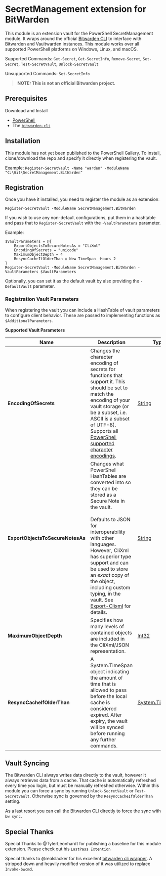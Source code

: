# SecretManagement extension for BitWarden
This module is an extension vault for the PowerShell SecretManagement module. It wraps around the official [Bitwarden CLI](https://github.com/bitwarden/clients/tree/master/apps/cli) to interface with Bitwarden and Vaultwarden instances. This module works over all supported PowerShell platforms on Windows, Linux, and macOS.

Supported Commands:
`Get-Secret`, `Get-SecretInfo`, `Remove-Secret`, `Set-Secret`, `Test-SecretVault`, `Unlock-SecretVault`

Unsupported Commands:
`Set-SecretInfo`


> **NOTE: This is not an official Bitwarden project.**

## Prerequisites

Download and Install

* [PowerShell](https://github.com/PowerShell/PowerShell)
* The [`bitwarden-cli`](https://bitwarden.com/help/article/cli/#download-and-install)

## Installation

This module has not yet been published to the PowerShell Gallery.  To install, clone/download the repo and specify it directly when registering the vault.

Example:
`Register-SecretVault -Name "warden" -ModuleName "C:\Git\SecretManagement.BitWarden"`

## Registration

Once you have it installed,
you need to register the module as an extension:

```pwsh
Register-SecretVault -ModuleName SecretManagement.BitWarden
```
If you wish to use any non-default configurations, put them in a hashtable and pass that to `Register-SecretVault` with the `-VaultParameters` parameter.

Example:
```pwsh
$VaultParameters = @{
	ExportObjectsToSecureNotesAs = "CliXml"
	EncodingOfSecrets = "unicode"
	MaximumObjectDepth = 4
	ResyncCacheIfOlderThan = New-TimeSpan -Hours 2
}
Register-SecretVault -ModuleName SecretManagement.BitWarden -VaultParameters $VaultParameters
```


Optionally, you can set it as the default vault by also providing the
`-DefaultVault`
parameter.

### Registration Vault Parameters
When registering the vault you can include a HashTable of vault parameters to configure client behavior.  These are passed to implementing functions as `$AdditionalParameters`.

**Supported Vault Parameters**

| Name | Description | Type | Possible Values | Default |
| ---- | ----------- | -----| --------------- | ------- |
| **EncodingOfSecrets** | Changes the character encoding of secrets for functions that support it. This should be set to match the encoding of your vault storage (or be a subset, i.e. ASCII is a subset of UTF-8). Supports all [PowerShell supported character encodings](https://docs.microsoft.com/en-us/powershell/module/microsoft.powershell.core/about/about_character_encoding). | [String](https://docs.microsoft.com/en-us/dotnet/api/system.string) | ascii, bigedianunicode, bigendianutf32, oem, unicode, utf7, utf8, utf8BOM, utf8NoBom, utf32 | utf8 |
| **ExportObjectsToSecureNotesAs** | Changes what PowerShell HashTables are converted into so they can be stored as a Secure Note in the vault.<br><br>Defaults to JSON for interoperability with other languages.  However, CliXml has superior type support and can be used to store an *exact* copy of the object, including custom typing, in the vault. See [Export-Clixml](https://docs.microsoft.com/en-us/powershell/module/microsoft.powershell.utility/export-clixml) for details. | [String](https://docs.microsoft.com/en-us/dotnet/api/system.string) | CliXml, JSON | JSON |
| **MaximumObjectDepth** | Specifies how many levels of contained objects are included in the CliXml/JSON representation. | [Int32](https://docs.microsoft.com/en-us/dotnet/api/system.int32) | 1–100 | 2 |
| **ResyncCacheIfOlderThan** | A System.TimeSpan object indicating the amount of time that is allowed to pass before the local cache is considered expired.  After expiry, the vault will be synced before running any further commands. | [System.TimeSpan](https://docs.microsoft.com/en-us/dotnet/api/system.timespan) | Any System.TimeSpan | `New-TimeSpan -Hours 3` |

## Vault Syncing
The Bitwarden CLI always writes data directly to the vault, however it always retrieves data from a cache.  That cache is automatically refreshed every time you login, but must be manually refreshed otherwise. Within this module you can force a sync by running `Unlock-SecretVault` or `Test-SecretVault`.  Otherwise sync is governed by the `ResyncCacheIfOlderThan` setting.

As a last resort you can call the Bitwarden CLI directly to force the sync with `bw sync`.

## Special Thanks
Special Thanks to @TylerLeonhardt for publishing a baseline for this module extension. Please check out his [`LastPass Extention`](https://github.com/TylerLeonhardt/SecretManagement.LastPass)

Special thanks to @realslacker for his excellent [bitwarden cli wrapper](https://github.com/realslacker/BitwardenWrapper).  A stripped down and heavily modified version of it was utilized to replace `Invoke-bwcmd`.
